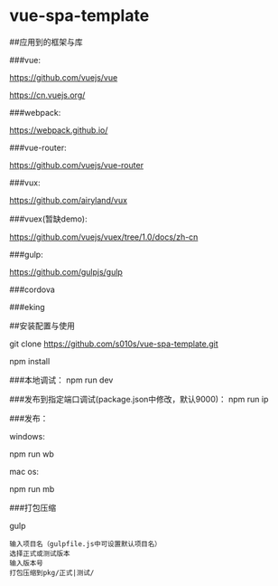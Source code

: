 # vue-spa-template

##应用到的框架与库

###vue:

https://github.com/vuejs/vue

https://cn.vuejs.org/

###webpack:

https://webpack.github.io/

###vue-router:

https://github.com/vuejs/vue-router

###vux:

https://github.com/airyland/vux

###vuex(暂缺demo):

https://github.com/vuejs/vuex/tree/1.0/docs/zh-cn

###gulp:

https://github.com/gulpjs/gulp

###cordova

###eking

##安装配置与使用

git clone https://github.com/s010s/vue-spa-template.git

npm install

###本地调试：
npm run dev

###发布到指定端口调试(package.json中修改，默认9000)：
npm run ip

###发布：

windows:

npm run wb

mac os:

npm run mb

###打包压缩

gulp

```
输入项目名（gulpfile.js中可设置默认项目名）
选择正式或测试版本
输入版本号
打包压缩到pkg/正式|测试/
```
